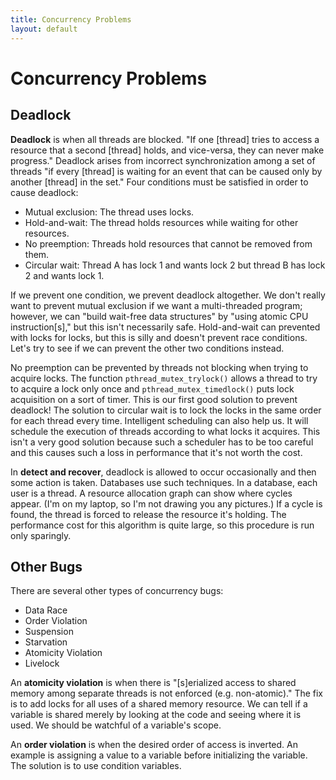 ```yaml
---
title: Concurrency Problems
layout: default
---
```


# Concurrency Problems

## Deadlock

**Deadlock** is when all threads are blocked. "If one [thread] tries to access a resource that a second [thread] holds, and vice-versa, they can never make progress." Deadlock arises from incorrect synchronization among a set of threads "if every [thread] is waiting for an event that can be caused only by another [thread] in the set." Four conditions must be satisfied in order to cause deadlock:

- Mutual exclusion: The thread uses locks.
- Hold-and-wait: The thread holds resources while waiting for other resources.
- No preemption: Threads hold resources that cannot be removed from them.
- Circular wait: Thread A has lock 1 and wants lock 2 but thread B has lock 2 and wants lock 1.

If we prevent one condition, we prevent deadlock altogether. We don't really want to prevent mutual exclusion if we want a multi-threaded program; however, we can "build wait-free data structures" by "using atomic CPU instruction[s]," but this isn't necessarily safe. Hold-and-wait can prevented with locks for locks, but this is silly and doesn't prevent race conditions. Let's try to see if we can prevent the other two conditions instead.

No preemption can be prevented by threads not blocking when trying to acquire locks. The function `pthread_mutex_trylock()` allows a thread to try to acquire a lock only once and `pthread_mutex_timedlock()` puts lock acquisition on a sort of timer. This is our first good solution to prevent deadlock! The solution to circular wait is to lock the locks in the same order for each thread every time. Intelligent scheduling can also help us. It will schedule the execution of threads according to what locks it acquires. This isn't a very good solution because such a scheduler has to be too careful and this causes such a loss in performance that it's not worth the cost.

In **detect and recover**, deadlock is allowed to occur occasionally and then some action is taken. Databases use such techniques. In a database, each user is a thread. A resource allocation graph can show where cycles appear. (I'm on my laptop, so I'm not drawing you any pictures.) If a cycle is found, the thread is forced to release the resource it's holding. The performance cost for this algorithm is quite large, so this procedure is run only sparingly.

## Other Bugs

There are several other types of concurrency bugs:

- Data Race
- Order Violation
- Suspension
- Starvation
- Atomicity Violation
- Livelock

An **atomicity violation** is when there is "[s]erialized access to shared memory among separate threads is not enforced (e.g. non-atomic)." The fix is to add locks for all uses of a shared memory resource. We can tell if a variable is shared merely by looking at the code and seeing where it is used. We should be watchful of a variable's scope.

An **order violation** is when the desired order of access is inverted. An example is assigning a value to a variable before initializing the variable. The solution is to use condition variables.
